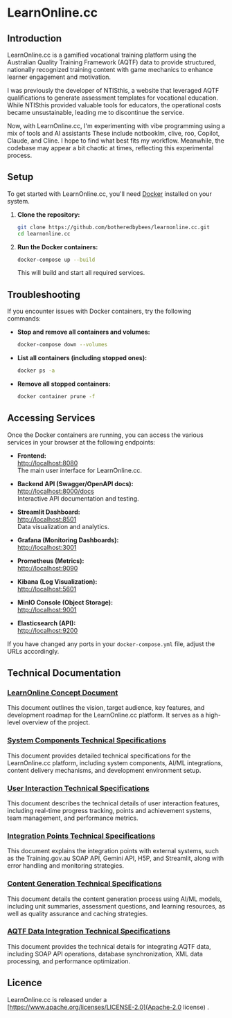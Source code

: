 # LearnOnline.cc

## Introduction

LearnOnline.cc is a gamified vocational training platform using the Australian Quality Training Framework (AQTF) data to provide structured, nationally recognized training content with game mechanics to enhance learner engagement and motivation.

I was previously the developer of NTISthis, a website that leveraged AQTF qualifications to generate assessment templates for vocational education. While NTISthis provided valuable tools for educators, the operational costs became unsustainable, leading me to discontinue the service.

Now, with LearnOnline.cc, I'm experimenting with vibe programming using a mix of tools and AI assistants These include notbooklm, clive, roo, Copilot, Claude, and Cline. I hope to find what best fits my workflow. Meanwhile, the codebase may appear a bit chaotic at times, reflecting this experimental process.

## Setup

To get started with LearnOnline.cc, you'll need [Docker](https://www.docker.com/products/docker-desktop/) installed on your system.

1. **Clone the repository:**
   ```sh
   git clone https://github.com/botheredbybees/learnonline.cc.git
   cd learnonline.cc
   ```

2. **Run the Docker containers:**
   ```sh
   docker-compose up --build
   ```

   This will build and start all required services.

## Troubleshooting

If you encounter issues with Docker containers, try the following commands:

- **Stop and remove all containers and volumes:**
  ```sh
  docker-compose down --volumes
  ```

- **List all containers (including stopped ones):**
  ```sh
  docker ps -a
  ```

- **Remove all stopped containers:**
  ```sh
  docker container prune -f
  ```
## Accessing Services

Once the Docker containers are running, you can access the various services in your browser at the following endpoints:

- **Frontend:**  
  [http://localhost:8080](http://localhost:8080)  
  The main user interface for LearnOnline.cc.

- **Backend API (Swagger/OpenAPI docs):**  
  [http://localhost:8000/docs](http://localhost:8000/docs)  
  Interactive API documentation and testing.

- **Streamlit Dashboard:**  
  [http://localhost:8501](http://localhost:8501)  
  Data visualization and analytics.

- **Grafana (Monitoring Dashboards):**  
  [http://localhost:3001](http://localhost:3001)

- **Prometheus (Metrics):**  
  [http://localhost:9090](http://localhost:9090)

- **Kibana (Log Visualization):**  
  [http://localhost:5601](http://localhost:5601)

- **MinIO Console (Object Storage):**  
  [http://localhost:9001](http://localhost:9001)

- **Elasticsearch (API):**  
  [http://localhost:9200](http://localhost:9200)

If you have changed any ports in your `docker-compose.yml` file, adjust the URLs accordingly.

## Technical Documentation

### [LearnOnline Concept Document](docs/learnonline_concept.md)
This document outlines the vision, target audience, key features, and development roadmap for the LearnOnline.cc platform. It serves as a high-level overview of the project.

### [System Components Technical Specifications](docs/technical/system_components.md)
This document provides detailed technical specifications for the LearnOnline.cc platform, including system components, AI/ML integrations, content delivery mechanisms, and development environment setup.

### [User Interaction Technical Specifications](docs/technical/user_interaction.md)
This document describes the technical details of user interaction features, including real-time progress tracking, points and achievement systems, team management, and performance metrics.

### [Integration Points Technical Specifications](docs/technical/integration_points.md)
This document explains the integration points with external systems, such as the Training.gov.au SOAP API, Gemini API, H5P, and Streamlit, along with error handling and monitoring strategies.

### [Content Generation Technical Specifications](docs/technical/content_generation.md)
This document details the content generation process using AI/ML models, including unit summaries, assessment questions, and learning resources, as well as quality assurance and caching strategies.

### [AQTF Data Integration Technical Specifications](docs/technical/aqtf_integration.md)
This document provides the technical details for integrating AQTF data, including SOAP API operations, database synchronization, XML data processing, and performance optimization.

## Licence

LearnOnline.cc is released under a [https://www.apache.org/licenses/LICENSE-2.0](Apache-2.0 license) . 